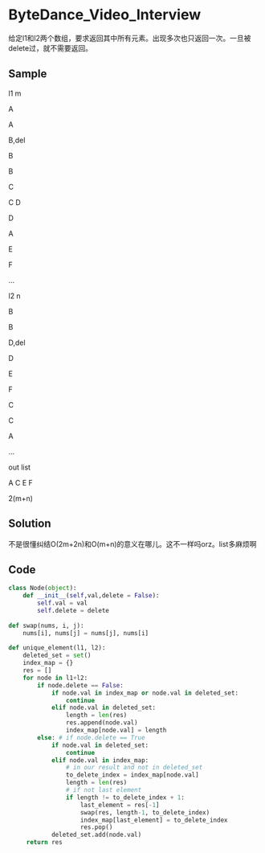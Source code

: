 # ByteDance_Video_Interview



给定l1和l2两个数组，要求返回其中所有元素。出现多次也只返回一次。一旦被delete过，就不需要返回。

## Sample

l1 m

A

A

B,del

B

B

C

C
D

D

A

E

F

...

l2 n

B

B

D,del

D

E

F

C

C

A

...

out list

A C E F



2(m+n)



## Solution

不是很懂纠结O(2m+2n)和O(m+n)的意义在哪儿。这不一样吗orz。list多麻烦啊



## Code

```python
class Node(object):
    def __init__(self,val,delete = False):
        self.val = val
        self.delete = delete
        
def swap(nums, i, j):
    nums[i], nums[j] = nums[j], nums[i]
    
def unique_element(l1, l2):
    deleted_set = set()
    index_map = {}
    res = []
    for node in l1+l2:
        if node.delete == False:
            if node.val in index_map or node.val in deleted_set:
                continue
            elif node.val in deleted_set:
                length = len(res)
                res.append(node.val)
                index_map[node.val] = length
        else: # if node.delete == True
            if node.val in deleted_set:
                continue
            elif node.val in index_map:
                # in our result and not in deleted_set
                to_delete_index = index_map[node.val]
                length = len(res)
                # if not last element
                if length != to_delete_index + 1:
                    last_element = res[-1]
                    swap(res, length-1, to_delete_index)
                    index_map[last_element] = to_delete_index
                    res.pop()
            deleted_set.add(node.val)
     return res
```


